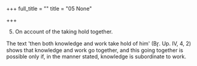 +++
full_title = ""
title = "05 None"

+++


5. On account of the taking hold together.

The text 'then both knowledge and work take hold of him' (Br̥. Up. IV, 4, 2) shows that knowledge and work go together, and this going together is possible only if, in the manner stated, knowledge is subordinate to work.

